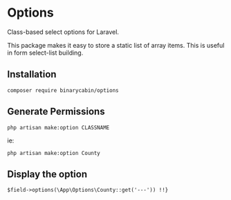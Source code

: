 # Options

Class-based select options for Laravel.

This package makes it easy to store a static list of array items. This is useful in form select-list building.

## Installation

```$xslt
composer require binarycabin/options
```

## Generate Permissions

```$xslt
php artisan make:option CLASSNAME
```

ie:

```$xslt
php artisan make:option County
```

## Display the option

```$xslt
$field->options(\App\Options\County::get('---')) !!}
```

